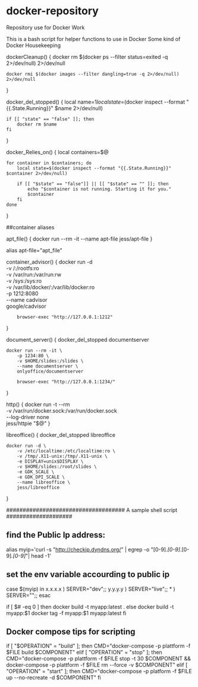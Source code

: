 # docker-repository
Repository use for Docker Work

This is a bash script for helper functions to use in Docker
Some kind of Docker Housekeeping


dockerCleanup() {
	docker rm $(docker ps --filter status=exited -q 2>/dev/null) 2>/dev/null

	docker rmi $(docker images --filter dangling=true -q 2>/dev/null) 2>/dev/null
}

docker_del_stopped() {
	local name=$1
	local state=$(docker inspect --format "{{.State.Running}}" $name 2>/dev/null)

	if [[ "state" == "false" ]]; then
		docker rm $name
	fi
}

docker_Relies_on() {
	local containers=$@

	for container in $containers; do
		local state=$(docker inspect --format "{{.State.Running}}" $container 2>/dev/null)

		if [[ "$state" == "false"]] || [[ "$state" == "" ]]; then
			echo "$container is not running. Starting it for you."
			$container
		fi
	done
}

##container aliases

apt_file() {
	docker run --rm -it --name apt-file jess/apt-file
}

alias apt-file="apt_file"

container_advisor() {
	docker run -d \
		-v /:/rootfs:ro \
		-v /var/run:/var/run:rw \
		-v /sys:/sys:ro \
		-v /var/lib/docker/:/var/lib/docker:ro \
		-p 1212:8080 \
		--name cadvisor \
		google/cadvisor

		browser-exec "http://127.0.0.1:1212"
}

document_server() {
	docker_del_stopped documentserver

	docker run --rm -it \
		-p 1234:80 \
		-v $HOME/slides:/slides \
		--name documentserver \
		onlyoffice/documentserver

		browser-exec "http://127.0.0.1:1234/"
}

http() {
	docker run -t --rm \
		-v /var/run/docker.sock:/var/run/docker.sock \
		--log-driver none \
		jess/httpie "$@"
}


libreoffice() {
	docker_del_stopped libreoffice

	docker run -d \
		-v /etc/localtime:/etc/localtime:ro \
		-v /tmp/.X11-unix:/tmp/.X11-unix \
		-e DISPLAY=unix$DISPLAY \
		-v $HOME/slides:/root/slides \
		-e GDK_SCALE \
		-e GDK_DPI_SCALE \
		--name libreoffice \
		jess/libreoffice
}



 #################################### A sample shell script ####################

 ## find the Public Ip address:

 alias myip='curl -s "http://checkip.dyndns.org/" | egrep -o "[0-9]*\.[0-9]*\.[0-9]*\.[0-9]*"| head -1'
 ## set the env variable accourding to public ip

 case $(myip) in 
 	x.x.x.x ) SERVER="dev";;
 	y.y.y.y ) SERVER="live";;
 	* ) SERVER="";;
 esac

 if [ $# -eq 0 ]
 	then
 		docker build -t myapp:latest .
 else
 		docker build -t myapp:$1
 		docker tag -f myapp:$1 myapp:latest
 fi


## Docker compose tips for scripting

if [ "$OPERATION" = "build" ]; then
	CMD="docker-compose -p plattform -f $FILE build $COMPONENT"
elif [ "OPERATION" = "stop" ]; then
	CMD="docker-compose -p plattform -f $FILE stop -t 30 $COMPONENT && docker-compose -p plattform -f $FILE rm --force -v $COMPONENT"
elif [ "OPERATION" = "start" ]; then
	CMD="docker-compose -p platform -f $FILE up --no-recreate -d $COMPONENT"
fi
